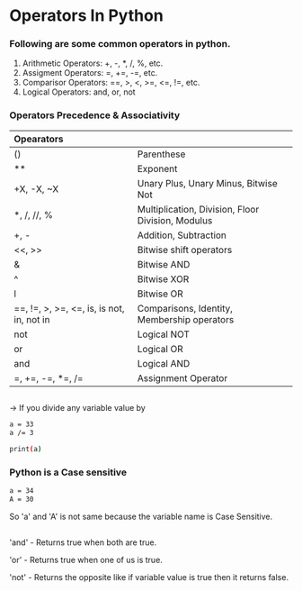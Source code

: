 
# Operators In Python
### Following are some common operators in python.

1. Arithmetic Operators: +, -, *, /, %, etc.
2. Assigment Operators: =, +=, -=, etc.
3. Comparisor Operators: ==, >, <, >=, <=, !=, etc.
4. Logical Operators: and, or, not

### Operators Precedence & Associativity

| Opearators |      |
| :-------- | :------- |
| () | Parenthese|
| ** | Exponent |
| +X, -X, ~X | Unary Plus, Unary Minus, Bitwise Not |
| *, /, //, % | Multiplication, Division, Floor Division, Modulus
| +, - | Addition, Subtraction |
| <<, >> | Bitwise shift operators |
| & | Bitwise AND |
| ^ | Bitwise XOR |
| l | Bitwise OR |
| ==, !=, >, >=, <=, is, is not, in, not in | Comparisons, Identity, Membership operators |
| not | Logical NOT |
| or | Logical OR |
| and | Logical AND |
| =, +=, -=, *=, /= | Assignment Operator |

##

-> If you divide any variable value by 

```bash
a = 33
a /= 3

print(a)
```

### Python is a Case sensitive

```bash
a = 34
A = 30
```

So 'a' and 'A' is not same because the variable name is Case Sensitive.

## 

'and' - Returns true when both are true.

'or' - Returns true when one of us is true.

'not' - Returns the opposite like if variable value is true then it returns false.


